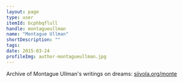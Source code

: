 ```yaml
---
layout: page
type: user
itemId: bcphbqflull
handle: montagueullman
name: "Montague Ullman"
shortDescription: ""
tags:
date: 2015-03-24
profileImg: author-montagueullman.jpg
---
```


Archive of Montague Ullman's writings on dreams: [siivola.org/monte](https://siivola.org/monte/)

